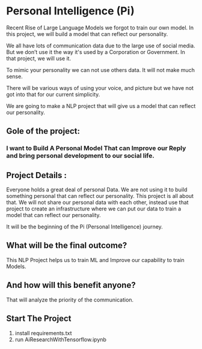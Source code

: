 # Personal Intelligence (Pi)

Recent Rise of Large Language Models we forgot to train our own model. In this project, we will build a model that can reflect our personality. 

We all have lots of communication data due to the large use of social media. But we don’t use it the way it's used by a Corporation or Government. In that project, we will use it.

To mimic your personality we can not use others data. It will not make much sense.

There will be various ways of using your voice, and picture but we have not got into that for our current simplicity. 

We are going to make a NLP project that will give us a model that can reflect our personality.

## Gole of the project: 
### I want to Build A Personal Model That can Improve our Reply and bring personal development to our social life.

## Project Details :
Everyone holds a great deal of personal Data. We are not using it to build something personal that can reflect our personality.
This project is all about that. We will not share our personal data with each other, instead use that project to create an infrastructure
where we can put our data to train a model that can reflect our personality.

It will be the beginning of the Pi (Personal Intelligence) journey.

## What will be the final outcome?
This NLP Project helps us to train ML and Improve our capability to train Models.

## And how will this benefit anyone?
That will analyze the priority of the communication. 

## Start The Project
1. install requirements.txt
2. run AiResearchWithTensorflow.ipynb



